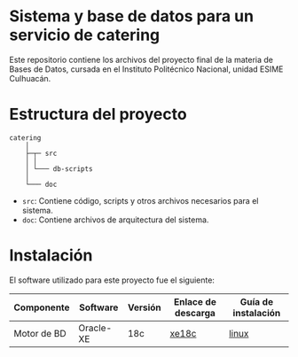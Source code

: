 # Sistema y base de datos para un servicio de catering

Este repositorio contiene los archivos del proyecto final de la materia de Bases
de Datos, cursada en el Instituto Politécnico Nacional, unidad ESIME Culhuacán.

# Estructura del proyecto

```
catering           
    │              
    ├─┬─ src       
    │ │            
    │ └─── db-scripts
    │              
    └─── doc       
```

- `src`: Contiene código, scripts y otros archivos necesarios para el sistema.
- `doc`: Contiene archivos de arquitectura del sistema.

# Instalación

El software utilizado para este proyecto fue el siguiente:

| Componente  | Software  | Versión | Enlace de descarga                                                         | Guía de instalación                                                                                  |
|-------------|-----------|---------|----------------------------------------------------------------------------|------------------------------------------------------------------------------------------------------|
| Motor de BD | Oracle-XE | 18c     | [xe18c](https://www.oracle.com/database/technologies/xe18c-downloads.html) | [linux](https://docs.oracle.com/en/database/oracle/oracle-database/18/xeinl/installation-guide.html) |
